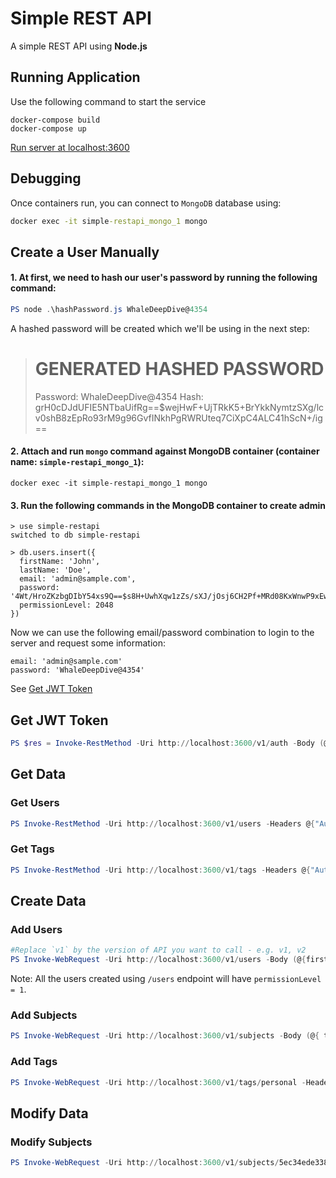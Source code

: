 # Simple REST API

A simple REST API using **Node.js**


## Running Application

Use the following command to start the service
```batchfile
docker-compose build
docker-compose up
```

[Run server at localhost:3600](https://localhost:3600)

## Debugging
Once containers run, you can connect to `MongoDB` database using:
```cmd
docker exec -it simple-restapi_mongo_1 mongo
```


## Create a User Manually

#### 1. At first, we need to hash our user's password by running the following command:

```powershell
PS node .\hashPassword.js WhaleDeepDive@4354
```

A hashed password will be created which we'll be using in the next step:

> GENERATED HASHED PASSWORD
> =================================================
>
> Password:       WhaleDeepDive@4354
> Hash:           grH0cDJdUFIE5NTbaUifRg==$wejHwF+UjTRkK5+BrYkkNymtzSXg/lcv0shB8zEpRo93rM9g96GvfINkhPgRWRUteq7CiXpC4ALC41hScN+/ig==

#### 2. Attach and run `mongo` command against MongoDB container (container name: `simple-restapi_mongo_1`):

```
docker exec -it simple-restapi_mongo_1 mongo
```

#### 3. Run the following commands in the MongoDB container to create admin 
```
> use simple-restapi
switched to db simple-restapi

> db.users.insert({
  firstName: 'John',
  lastName: 'Doe',
  email: 'admin@sample.com',
  password: '4Wt/HroZKzbgDIbY54xs9Q==$s8H+UwhXqw1zZs/sXJ/jOsj6CH2Pf+MRd08KxWnwP9xEwaRQhBT4cHzTsOzIAD7S5Xc+xLbEKk0VauWWu46DLg==',
  permissionLevel: 2048
})
```

Now we can use the following email/password combination to login to the server and request some information:

```
email: 'admin@sample.com'
password: 'WhaleDeepDive@4354'
```
See [Get JWT Token](README.md#get-jwt-token)

## Get JWT Token

```powershell
PS $res = Invoke-RestMethod -Uri http://localhost:3600/v1/auth -Body (@{email='admin@sample.com';password='WhaleDeepDive@4354'}|ConvertTo-Json) -ContentType application/json -Method POST
```


## Get Data

### Get Users
```powershell
PS Invoke-RestMethod -Uri http://localhost:3600/v1/users -Headers @{"Authorization"="Bearer " + $res.accessToken}
```

### Get Tags
```powershell
PS Invoke-RestMethod -Uri http://localhost:3600/v1/tags -Headers @{"Authorization"="Bearer " + $res.accessToken} | Format-List
```


## Create Data

### Add Users
```powershell
#Replace `v1` by the version of API you want to call - e.g. v1, v2
PS Invoke-WebRequest -Uri http://localhost:3600/v1/users -Body (@{firstName='Daniel'; lastName='Grey'; email='daniel@sample.com'; phone='888-123-4567'; password='BasicPass@4354'; }|ConvertTo-Json) -ContentType application/json -Method POST
```
Note: All the users created using `/users` endpoint will have `permissionLevel = 1`.

### Add Subjects

```powershell
PS Invoke-WebRequest -Uri http://localhost:3600/v1/subjects -Body (@{ text='kind'; icon='/assets/kind.png'; tags='atitude','personal'; }|ConvertTo-Json) -ContentType application/json -Headers @{"Authorization"="Bearer " + $res.accessToken} -Method POST
```

### Add Tags
```powershell
PS Invoke-WebRequest -Uri http://localhost:3600/v1/tags/personal -Headers @{"Authorization"="Bearer " + $res.accessToken} -Method PUT
```


## Modify Data

### Modify Subjects
```powershell
PS Invoke-WebRequest -Uri http://localhost:3600/v1/subjects/5ec34ede338ad8001128154d -Body (@{ tags='5ec4ebc101e65a0011c5f853','5ec4ef9501e65a0011c5f854'; }|ConvertTo-Json) -ContentType application/json -Headers @{"Authorization"="Bearer " + $res.accessToken} -Method PATCH
```

